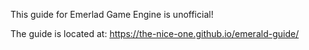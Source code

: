 This guide for Emerlad Game Engine is unofficial!

The guide is located at: https://the-nice-one.github.io/emerald-guide/
